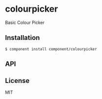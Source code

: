 
# colourpicker

  Basic Colour Picker

## Installation

    $ component install component/colourpicker

## API

   

## License

  MIT
